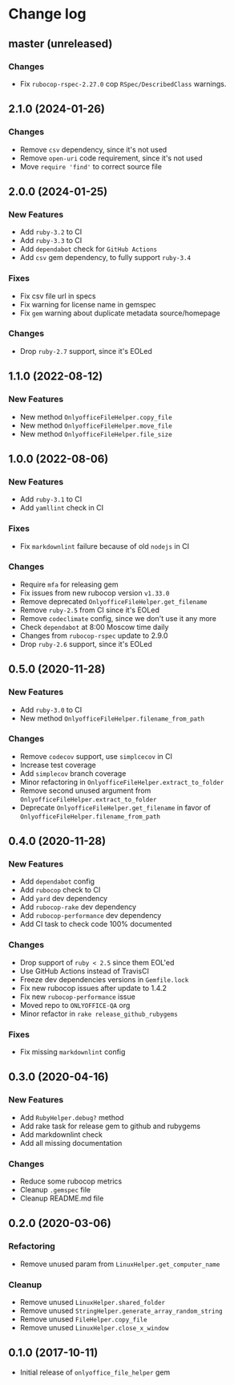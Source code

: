 # Change log

## master (unreleased)

### Changes

* Fix `rubocop-rspec-2.27.0` cop `RSpec/DescribedClass` warnings.

## 2.1.0 (2024-01-26)

### Changes

* Remove `csv` dependency, since it's not used
* Remove `open-uri` code requirement, since it's not used
* Move `require 'find'` to correct source file

## 2.0.0 (2024-01-25)

### New Features

* Add `ruby-3.2` to CI
* Add `ruby-3.3` to CI
* Add `dependabot` check for `GitHub Actions`
* Add `csv` gem dependency, to fully support `ruby-3.4`

### Fixes

* Fix csv file url in specs
* Fix warning for license name in gemspec
* Fix `gem` warning about duplicate metadata source/homepage

### Changes

* Drop `ruby-2.7` support, since it's EOLed

## 1.1.0 (2022-08-12)

### New Features

* New method `OnlyofficeFileHelper.copy_file`
* New method `OnlyofficeFileHelper.move_file`
* New method `OnlyofficeFileHelper.file_size`

## 1.0.0 (2022-08-06)

### New Features

* Add `ruby-3.1` to CI
* Add `yamllint` check in CI

### Fixes

* Fix `markdownlint` failure because of old `nodejs` in CI

### Changes

* Require `mfa` for releasing gem
* Fix issues from new rubocop version `v1.33.0`
* Remove deprecated `OnlyofficeFileHelper.get_filename`
* Remove `ruby-2.5` from CI since it's EOLed
* Remove `codeclimate` config, since we don't use it any more
* Check `dependabot` at 8:00 Moscow time daily
* Changes from `rubocop-rspec` update to 2.9.0
* Drop `ruby-2.6` support, since it's EOLed

## 0.5.0 (2020-11-28)

### New Features

* Add `ruby-3.0` to CI
* New method `OnlyofficeFileHelper.filename_from_path`

### Changes

* Remove `codecov` support, use `simplcecov` in CI
* Increase test coverage
* Add `simplecov` branch coverage
* Minor refactoring in `OnlyofficeFileHelper.extract_to_folder`
* Remove second unused argument from `OnlyofficeFileHelper.extract_to_folder`
* Deprecate `OnlyofficeFileHelper.get_filename` in favor of `OnlyofficeFileHelper.filename_from_path`

## 0.4.0 (2020-11-28)

### New Features

* Add `dependabot` config
* Add `rubocop` check to CI
* Add `yard` dev dependency
* Add `rubocop-rake` dev dependency
* Add `rubocop-performance` dev dependency
* Add CI task to check code 100% documented

### Changes

* Drop support of `ruby < 2.5` since them EOL'ed
* Use GitHub Actions instead of TravisCI
* Freeze dev dependencies versions in `Gemfile.lock`
* Fix new rubocop issues after update to 1.4.2
* Fix new `rubocop-performance` issue
* Moved repo to `ONLYOFFICE-QA` org
* Minor refactor in `rake release_github_rubygems`

### Fixes

* Fix missing `markdownlint` config

## 0.3.0 (2020-04-16)

### New Features

* Add `RubyHelper.debug?` method
* Add rake task for release gem to github and rubygems
* Add markdownlint check
* Add all missing documentation

### Changes

* Reduce some rubocop metrics
* Cleanup `.gemspec` file
* Cleanup README.md file

## 0.2.0 (2020-03-06)

### Refactoring

* Remove unused param from `LinuxHelper.get_computer_name`

### Cleanup

* Remove unused `LinuxHelper.shared_folder`
* Remove unused `StringHelper.generate_array_random_string`
* Remove unused `FileHelper.copy_file`
* Remove unused `LinuxHelper.close_x_window`

## 0.1.0 (2017-10-11)

* Initial release of `onlyoffice_file_helper` gem
